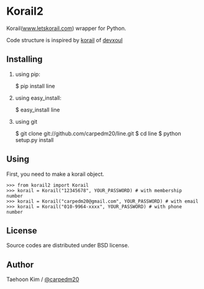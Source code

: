 Korail2
=======

Korail(www.letskorail.com) wrapper for Python.

Code structure is inspired by [korail](https://github.com/devxoul/korail) of [devxoul](http://xoul.kr)


Installing
----------

1. using pip:

    $ pip install line

1. using easy_install:

    $ easy_install line

1. using git

    $ git clone git://github.com/carpedm20/line.git
    $ cd line
    $ python setup.py install

Using
-----

First, you need to make a korail object.

    >>> from korail2 import Korail
    >>> korail = Korail("12345678", YOUR_PASSWORD) # with membership number
    >>> korail = Korail("carpedm20@gmail.com", YOUR_PASSWORD) # with email
    >>> korail = Korail("010-9964-xxxx", YOUR_PASSWORD) # with phone number



License
-------

Source codes are distributed under BSD license.


Author
------

Taehoon Kim / [@carpedm20](http://carpedm20.github.io/about/)
